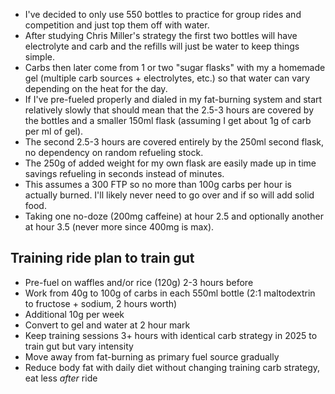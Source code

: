 - I've decided to only use 550 bottles to practice for group rides and competition and just top them off with water.
- After studying Chris Miller's strategy the first two bottles will have electrolyte and carb and the refills will just be water to keep things simple. 
- Carbs then later come from 1 or two "sugar flasks" with my a homemade gel (multiple carb sources + electrolytes, etc.) so that water can vary depending on the heat for the day.
- If I've pre-fueled properly and dialed in my fat-burning system and start relatively slowly that should mean that the 2.5-3 hours are covered by the bottles and a smaller 150ml flask (assuming I get about 1g of carb per ml of gel). 
- The second 2.5-3 hours are covered entirely by the 250ml second flask, no dependency on random refueling stock.
- The 250g of added weight for my own flask are easily made up in time savings refueling in seconds instead of minutes. 
- This assumes a 300 FTP so no more than 100g carbs per hour is actually burned. I'll likely never need to go over and if so will add solid food.
- Taking one no-doze (200mg caffeine) at hour 2.5 and optionally another at hour 3.5 (never more since 400mg is max).

## Training ride plan to train gut

- Pre-fuel on waffles and/or rice (120g) 2-3 hours before
- Work from 40g to 100g of carbs in each 550ml bottle (2:1 maltodextrin to fructose + sodium, 2 hours worth)
- Additional 10g per week
- Convert to gel and water at 2 hour mark
- Keep training sessions 3+ hours with identical carb strategy in 2025 to train gut but vary intensity
- Move away from fat-burning as primary fuel source gradually
- Reduce body fat with daily diet without changing training carb strategy, eat less _after_ ride